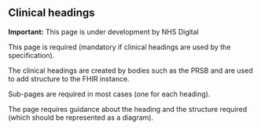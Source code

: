 ## Clinical headings
  <div markdown="span" class="alert alert-warning" role="alert"><i class="fa fa-warning"></i><b> Important:</b> This page is under development by NHS Digital</div>

This page is required (mandatory if clinical headings are used by the specification).

The clinical headings are created by bodies such as the PRSB and are used to add structure to the FHIR instance. 

Sub-pages are required in most cases (one for each heading).

The page requires guidance about the heading and the structure required (which should be represented as a diagram).


